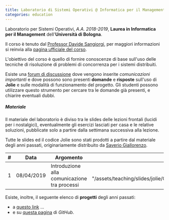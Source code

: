 ```yaml
---
title: Laboratorio di Sistemi Operativi @ Informatica per il Management
categories: education
---
```


Laboratorio per Sistemi Operativi, _A.A. 2018-2019_, **Laurea in
Informatica per il Management** dell'**Università di Bologna**.

Il corso è tenuto dal [Professor Davide Sangiorgi](http://cs.unibo.it/~sangio),
per maggiori informazioni si reinvia alla [pagina ufficiale del
corso](https://www.unibo.it/it/didattica/insegnamenti/insegnamento/2018/320661).

L'obiettivo del corso è quello di fornire conoscenze di base sull'uso delle
tecniche di risoluzione di problemi di concorrenza per i sistemi distribuiti.

Esiste una [forum di
discussione](https://groups.google.com/forum/#!forum/infoman-so) dove vengono
inserite *comunicazioni importanti* e dove possono sono presenti **domande** e
**risposte** sull'uso di **Jolie** e sulle modalità di funzionamento del
progetto. Gli studenti possono utilizzare questo strumento per cercare tra le
domande già presenti, e chiarire eventuali dubbi.

##### Materiale

Il materiale del laboratorio è diviso tra le slides delle lezioni frontali
(lucidi per i nostalgici), eventualmente gli esercizi lasciati per casa e le relative
soluzioni, pubblicate solo a partire dalla settimana successiva alla lezione.

Tutte le slides ed il codice Jolie sono stati prodotti a partire dal materiale
degli anni passati, originariamente distribuito da [Saverio Giallorenzo](https://saveriogiallorenzo.com/).

| #   | Data | Argomento | Slides | Esercizi | Soluzioni |
| :-: | :--: | --------- | :----: | :------: | :-------: |
| 1   | 08/04/2019 | Introduzione alla comunicazione tra processi | [<i class="fas fa-file-pdf" title="PDF"></i>]({{ "/assets/teaching/slides/jolie/000_Interprocess_Communication.pdf" | prepend: site.baseurl }}) | - | - |

<!-- | 2   | 08/04/2019 | Introduzione alla comunicazione tra processi | [<i class="fas fa-file-pdf" title="PDF"></i>]({{ "/assets/teaching/slides/jolie/000_Interprocess_Communication.pdf" | prepend: site.baseurl }}) | [<i class="fas fa-file-archive" title="ZIP"></i>]({{ "/assets/teaching/esercizi/jolie/000_Esercizi.zip" | prepend: site.baseurl }}) | [<i class="fas fa-file-archive" title="ZIP"></i>]({{ "/assets/teaching/esercizi/jolie/000_Soluzioni.zip" | prepend: site.baseurl }}) | -->

Esiste, inoltre, il seguente elenco di **progetti** degli anni passati:
- a [questo link](https://saveriogiallorenzo.com/teaching/) ...
- e su [questa pagina](https://github.com/szingaro/jollar) di *GitHub*.
